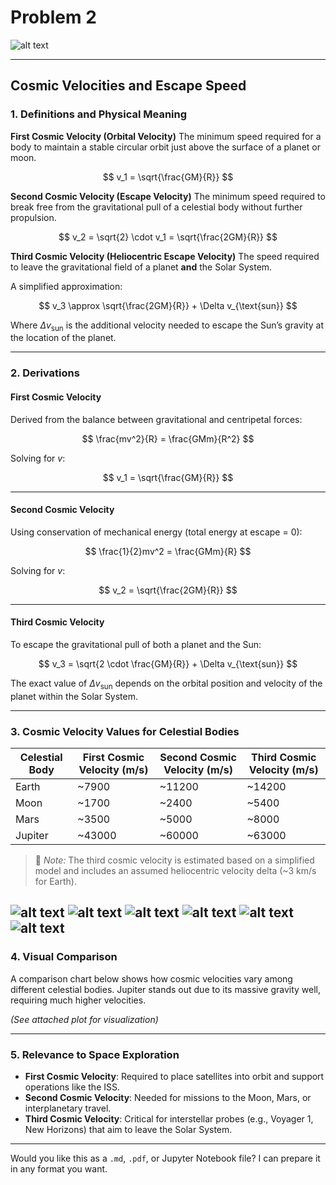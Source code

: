 # Problem 2
![alt text](image-27.png)

---

##  **Cosmic Velocities and Escape Speed**

### **1. Definitions and Physical Meaning**

**First Cosmic Velocity (Orbital Velocity)**
The minimum speed required for a body to maintain a stable circular orbit just above the surface of a planet or moon.

$$
v_1 = \sqrt{\frac{GM}{R}}
$$

**Second Cosmic Velocity (Escape Velocity)**
The minimum speed required to break free from the gravitational pull of a celestial body without further propulsion.

$$
v_2 = \sqrt{2} \cdot v_1 = \sqrt{\frac{2GM}{R}}
$$

**Third Cosmic Velocity (Heliocentric Escape Velocity)**
The speed required to leave the gravitational field of a planet **and** the Solar System.

A simplified approximation:

$$
v_3 \approx \sqrt{\frac{2GM}{R}} + \Delta v_{\text{sun}}
$$

Where $\Delta v_{\text{sun}}$ is the additional velocity needed to escape the Sun’s gravity at the location of the planet.

---

### **2. Derivations**

#### **First Cosmic Velocity**

Derived from the balance between gravitational and centripetal forces:

$$
\frac{mv^2}{R} = \frac{GMm}{R^2}
$$

Solving for $v$:

$$
v_1 = \sqrt{\frac{GM}{R}}
$$

---

#### **Second Cosmic Velocity**

Using conservation of mechanical energy (total energy at escape = 0):

$$
\frac{1}{2}mv^2 = \frac{GMm}{R}
$$

Solving for $v$:

$$
v_2 = \sqrt{\frac{2GM}{R}}
$$

---

#### **Third Cosmic Velocity**

To escape the gravitational pull of both a planet and the Sun:

$$
v_3 = \sqrt{2 \cdot \frac{GM}{R}} + \Delta v_{\text{sun}}
$$

The exact value of $\Delta v_{\text{sun}}$ depends on the orbital position and velocity of the planet within the Solar System.

---

### **3. Cosmic Velocity Values for Celestial Bodies**

| Celestial Body | First Cosmic Velocity (m/s) | Second Cosmic Velocity (m/s) | Third Cosmic Velocity (m/s) |
| -------------- | --------------------------- | ---------------------------- | --------------------------- |
| Earth          | \~7900                      | \~11200                      | \~14200                     |
| Moon           | \~1700                      | \~2400                       | \~5400                      |
| Mars           | \~3500                      | \~5000                       | \~8000                      |
| Jupiter        | \~43000                     | \~60000                      | \~63000                     |

> 📌 *Note:* The third cosmic velocity is estimated based on a simplified model and includes an assumed heliocentric velocity delta (\~3 km/s for Earth).


![alt text](image-51.png) 
![alt text](image-52.png) 
![alt text](image-53.png) 
![alt text](image-54.png) 
![alt text](image-55.png) 
![alt text](image-56.png)
---

### **4. Visual Comparison**

A comparison chart below shows how cosmic velocities vary among different celestial bodies. Jupiter stands out due to its massive gravity well, requiring much higher velocities.

*(See attached plot for visualization)*

---

### **5. Relevance to Space Exploration**

* **First Cosmic Velocity**: Required to place satellites into orbit and support operations like the ISS.
* **Second Cosmic Velocity**: Needed for missions to the Moon, Mars, or interplanetary travel.
* **Third Cosmic Velocity**: Critical for interstellar probes (e.g., Voyager 1, New Horizons) that aim to leave the Solar System.

---

Would you like this as a `.md`, `.pdf`, or Jupyter Notebook file? I can prepare it in any format you want.

 
